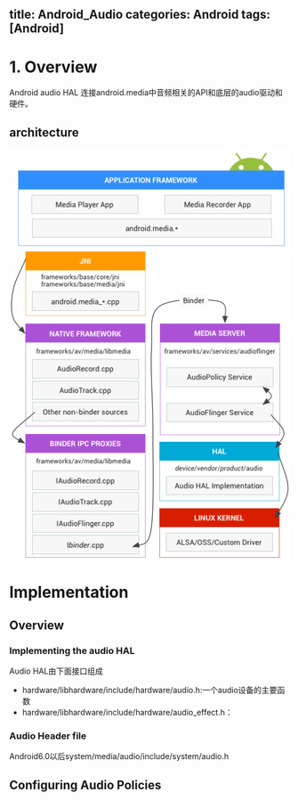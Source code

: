 title: Android_Audio
categories: Android
tags: [Android]
---

# 1. Overview
Android audio HAL 连接android.media中音频相关的API和底层的audio驱动和硬件。

## architecture
![](/images/ape_fwk_audio.png)

# Implementation

## Overview

### Implementing the audio HAL
Audio HAL由下面接口组成
   
- hardware/libhardware/include/hardware/audio.h:一个audio设备的主要函数   
- hardware/libhardware/include/hardware/audio_effect.h：

### Audio Header file
Android6.0以后system/media/audio/include/system/audio.h

## Configuring Audio Policies
 